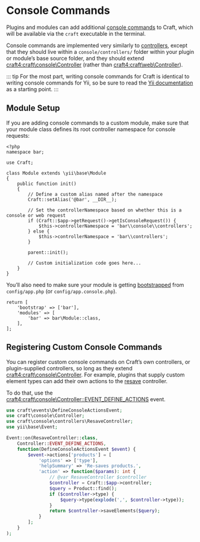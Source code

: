 # Console Commands

Plugins and modules can add additional [console commands](../console-commands.md)
to Craft, which will be available via the `craft` executable in the terminal.

Console commands are implemented very similarly to [controllers](controllers.md), except that they should live within
a `console/controllers/` folder within your plugin or module’s base source folder, and they should extend
<craft4:craft\console\Controller> (rather than <craft4:craft\web\Controller>).

::: tip
For the most part, writing console commands for Craft is identical to writing console commands for Yii, so be sure to read the [Yii documentation][yii] as a starting point.
:::

## Module Setup

If you are adding console commands to a custom module, make sure that your module class defines its root controller
namespace for console requests:

```php{14,15}
<?php
namespace bar;

use Craft;

class Module extends \yii\base\Module
{
    public function init()
    {
        // Define a custom alias named after the namespace
        Craft::setAlias('@bar', __DIR__);

        // Set the controllerNamespace based on whether this is a console or web request
        if (Craft::$app->getRequest()->getIsConsoleRequest()) {
            $this->controllerNamespace = 'bar\\console\\controllers';
        } else {
            $this->controllerNamespace = 'bar\\controllers';
        }

        parent::init();

        // Custom initialization code goes here...
    }
}
```

You’ll also need to make sure your module is getting [bootstrapped](https://www.yiiframework.com/doc/guide/2.0/en/runtime-bootstrapping)
from `config/app.php` (or `config/app.console.php`).

```php{2}
return [
    'bootstrap' => ['bar'],
    'modules' => [
        'bar' => bar\Module::class,
    ],
];
```

## Registering Custom Console Commands

You can register custom console commands on Craft’s own controllers, or plugin-supplied controllers, so long as
they extend <craft4:craft\console\Controller>. For example, plugins that supply custom element types can add their own actions to the [resave](craft4:craft\console\controllers\ResaveController) controller.

To do that, use the <craft4:craft\console\Controller::EVENT_DEFINE_ACTIONS> event.

```php
use craft\events\DefineConsoleActionsEvent;
use craft\console\Controller;
use craft\console\controllers\ResaveController;
use yii\base\Event;

Event::on(ResaveController::class,
    Controller::EVENT_DEFINE_ACTIONS,
    function(DefineConsoleActionsEvent $event) {
        $event->actions['products'] = [
            'options' => ['type'],
            'helpSummary' => 'Re-saves products.',
            'action' => function($params): int {
                // @var ResaveController $controller
                $controller = Craft::$app->controller;
                $query = Product::find();
                if ($controller->type) {
                    $query->type(explode(',', $controller->type));
                }
                return $controller->saveElements($query);
            }
        ];
    }
);
```

[yii]: https://www.yiiframework.com/doc/guide/2.0/en/tutorial-console#create-command
